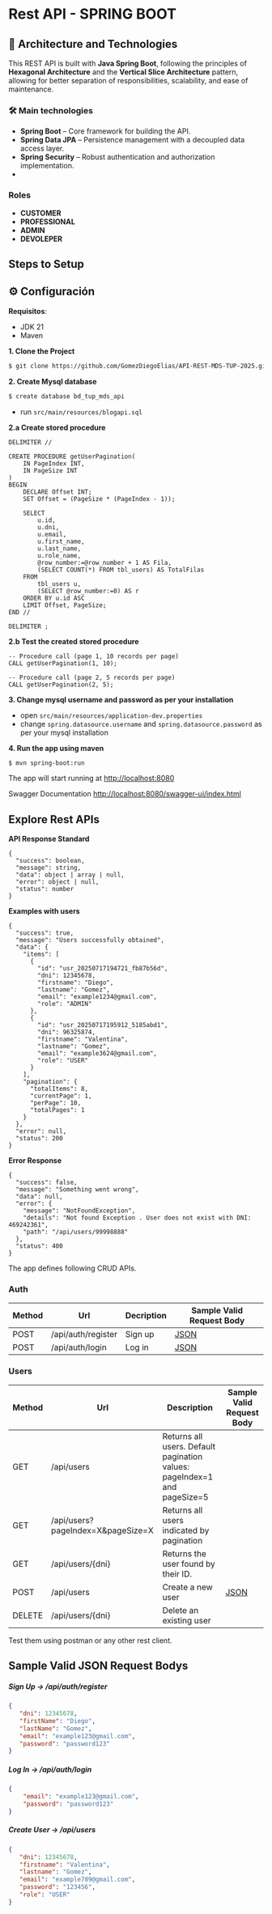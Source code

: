 # Rest API - SPRING BOOT

## 🧱 Architecture and Technologies

This REST API is built with **Java Spring Boot**, following the principles of **Hexagonal Architecture** and the **Vertical Slice Architecture** pattern, allowing for better separation of responsibilities, scalability, and ease of maintenance.

### 🛠️ Main technologies

- **Spring Boot** – Core framework for building the API.
- **Spring Data JPA** – Persistence management with a decoupled data access layer.
- **Spring Security** – Robust authentication and authorization implementation.
- 
### Roles
- **CUSTOMER**
- **PROFESSIONAL**
- **ADMIN**
- **DEVOLEPER**

## Steps to Setup

## ⚙️ Configuración
**Requisitos**:
   - JDK 21
   - Maven

**1. Clone the Project**

```bash
$ git clone https://github.com/GomezDiegoElias/API-REST-MDS-TUP-2025.git
```

**2. Create Mysql database**
```bash
$ create database bd_tup_mds_api
```
- run `src/main/resources/blogapi.sql`

**2.a Create stored procedure**

````
DELIMITER //

CREATE PROCEDURE getUserPagination(
    IN PageIndex INT,
    IN PageSize INT
)
BEGIN
    DECLARE Offset INT;
    SET Offset = (PageSize * (PageIndex - 1));

    SELECT
        u.id,
        u.dni,
        u.email,
        u.first_name,
        u.last_name,
        u.role_name,
        @row_number:=@row_number + 1 AS Fila,
        (SELECT COUNT(*) FROM tbl_users) AS TotalFilas
    FROM 
        tbl_users u,
        (SELECT @row_number:=0) AS r
    ORDER BY u.id ASC
    LIMIT Offset, PageSize;
END //

DELIMITER ;
````

**2.b Test the created stored procedure**
````
-- Procedure call (page 1, 10 records per page)
CALL getUserPagination(1, 10);

-- Procedure call (page 2, 5 records per page)
CALL getUserPagination(2, 5);
````

**3. Change mysql username and password as per your installation**

+ open `src/main/resources/application-dev.properties`
+ change `spring.datasource.username` and `spring.datasource.password` as per your mysql installation

**4. Run the app using maven**

```bash
$ mvn spring-boot:run
```
The app will start running at <http://localhost:8080>

Swagger Documentation <http://localhost:8080/swagger-ui/index.html>

## Explore Rest APIs

**API Response Standard**
````
{
  "success": boolean,
  "message": string,
  "data": object | array | null,
  "error": object | null,
  "status": number
}
````

**Examples with users**
````
{
  "success": true,
  "message": "Users successfully obtained",
  "data": {
    "items": [
      {
        "id": "usr_20250717194721_fb87b56d",
        "dni": 12345678,
        "firstname": "Diego",
        "lastname": "Gomez",
        "email": "example1234@gmail.com",
        "role": "ADMIN"
      },
      {
        "id": "usr_20250717195912_5185abd1",
        "dni": 96325874,
        "firstname": "Valentina",
        "lastname": "Gomez",
        "email": "example3624@gmail.com",
        "role": "USER"
      }
    ],
    "pagination": {
      "totalItems": 8,
      "currentPage": 1,
      "perPage": 10,
      "totalPages": 1
    }
  },
  "error": null,
  "status": 200
}
````

**Error Response**
````
{
  "success": false,
  "message": "Something went wrong",
  "data": null,
  "error": {
    "message": "NotFoundException",
    "details": "Not found Exception . User does not exist with DNI: 469242361",
    "path": "/api/users/99998888"
  },
  "status": 400
}
````

The app defines following CRUD APIs.

### Auth

| Method | Url                | Decription | Sample Valid Request Body | 
| ------ |--------------------| ---------- | --------------------------- |
| POST   | /api/auth/register | Sign up | [JSON](#signup) |
| POST   | /api/auth/login    | Log in | [JSON](#signin) |

### Users

| Method | Url                               | Description    | Sample Valid Request Body |
|--------|-----------------------------------|----------------|---------------------------|
| GET    | /api/users                        | Returns all users. Default pagination values: pageIndex=1 and pageSize=5               |                           |
| GET    | /api/users?pageIndex=X&pageSize=X | Returns all users indicated by pagination           |
| GET    | /api/users/{dni}                  | Returns the user found by their ID. |                           |
| POST   | /api/users                        | Create a new user | [JSON](#usercreate)       |
| DELETE | /api/users/{dni}                  | Delete an existing user |                           |

Test them using postman or any other rest client.

## Sample Valid JSON Request Bodys

##### <a id="signup">Sign Up -> /api/auth/register</a>
```json
{
   "dni": 12345678, 
   "firstName": "Diego", 
   "lastName": "Gomez", 
   "email": "example123@gmail.com", 
   "password": "password123"
}
```

##### <a id="signin">Log In -> /api/auth/login</a>
```json
{
	"email": "example123@gmail.com",
	"password": "password123"
}
```

##### <a id="usercreate">Create User -> /api/users</a>
```json
{
   "dni": 12345678,
   "firstname": "Valentina",
   "lastname": "Gomez",
   "email": "example789@gmail.com",
   "password": "123456",
   "role": "USER"
}
```
